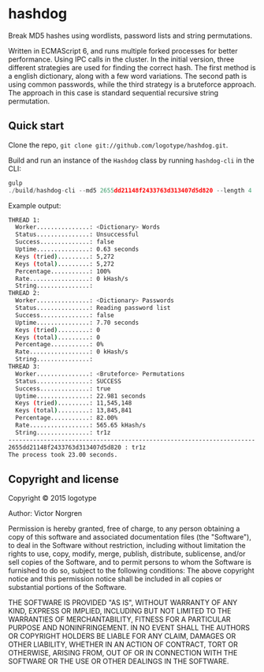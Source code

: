 # hashdog
Break MD5 hashes using wordlists, password lists and string permutations.

Written in ECMAScript 6, and runs multiple forked processes for better performance. Using IPC calls in the cluster. In the initial version, three different strategies are used for finding the correct hash. The first method is a english dictionary, along with a few word variations. The second path is using common passwords, while the third strategy is a bruteforce approach. The approach in this case is standard sequential recursive string permutation.

Quick start
-----------

Clone the repo, `git clone git://github.com/logotype/hashdog.git`.

Build and run an instance of the `Hashdog` class by running `hashdog-cli` in the CLI:

```javascript
gulp
./build/hashdog-cli --md5 2655dd21148f2433763d313407d5d820 --length 4
```

Example output:

```bash
THREAD 1:
  Worker...............: <Dictionary> Words
  Status...............: Unsuccessful
  Success..............: false
  Uptime...............: 0.63 seconds
  Keys (tried).........: 5,272
  Keys (total).........: 5,272
  Percentage...........: 100%
  Rate.................: 0 kHash/s
  String...............: 
THREAD 2:
  Worker...............: <Dictionary> Passwords
  Status...............: Reading password list
  Success..............: false
  Uptime...............: 7.70 seconds
  Keys (tried).........: 0
  Keys (total).........: 0
  Percentage...........: 0%
  Rate.................: 0 kHash/s
  String...............: 
THREAD 3:
  Worker...............: <Bruteforce> Permutations
  Status...............: SUCCESS
  Success..............: true
  Uptime...............: 22.981 seconds
  Keys (tried).........: 11,545,148
  Keys (total).........: 13,845,841
  Percentage...........: 82.00%
  Rate.................: 565.65 kHash/s
  String...............: tr1z
----------------------------------------------------------------------
2655dd21148f2433763d313407d5d820 : tr1z
The process took 23.00 seconds.
```

Copyright and license
---------------------

Copyright © 2015 logotype

Author: Victor Norgren

Permission is hereby granted, free of charge, to any person obtaining a copy
of this software and associated documentation files (the "Software"), to
deal in the Software without restriction, including without limitation the
rights to use, copy, modify, merge, publish, distribute, sublicense, and/or
sell copies of the Software, and to permit persons to whom the Software is
furnished to do so, subject to the following conditions:  The above copyright
notice and this permission notice shall be included in all copies or
substantial portions of the Software.

THE SOFTWARE IS PROVIDED "AS IS", WITHOUT WARRANTY OF ANY KIND, EXPRESS OR
IMPLIED, INCLUDING BUT NOT LIMITED TO THE WARRANTIES OF MERCHANTABILITY,
FITNESS FOR A PARTICULAR PURPOSE AND NONINFRINGEMENT. IN NO EVENT SHALL THE
AUTHORS OR COPYRIGHT HOLDERS BE LIABLE FOR ANY CLAIM, DAMAGES OR OTHER
LIABILITY, WHETHER IN AN ACTION OF CONTRACT, TORT OR OTHERWISE, ARISING FROM,
OUT OF OR IN CONNECTION WITH THE SOFTWARE OR THE USE OR OTHER DEALINGS
IN THE SOFTWARE.